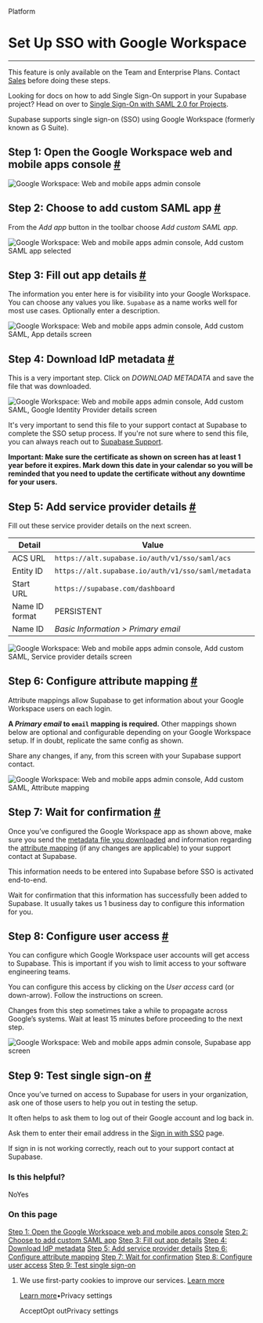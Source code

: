 Platform

# Set Up SSO with Google Workspace

* * *

This feature is only available on the Team and Enterprise Plans. Contact [Sales](https://forms.supabase.com/enterprise) before doing these steps.

Looking for docs on how to add Single Sign-On support in your Supabase project? Head on over to [Single Sign-On with SAML 2.0 for Projects](https://supabase.com/docs/guides/auth/enterprise-sso/auth-sso-saml).

Supabase supports single sign-on (SSO) using Google Workspace (formerly known as G Suite).

## Step 1: Open the Google Workspace web and mobile apps console [\#](https://supabase.com/docs/guides/platform/sso/gsuite\#google-workspace-console)

![Google Workspace: Web and mobile apps admin console](https://supabase.com/docs/img/sso-gsuite-step-01.png)

## Step 2: Choose to add custom SAML app [\#](https://supabase.com/docs/guides/platform/sso/gsuite\#add-custom-saml-app)

From the _Add app_ button in the toolbar choose _Add custom SAML app_.

![Google Workspace: Web and mobile apps admin console, Add custom SAML app selected](https://supabase.com/docs/img/sso-gsuite-step-02.png)

## Step 3: Fill out app details [\#](https://supabase.com/docs/guides/platform/sso/gsuite\#add-app-details)

The information you enter here is for visibility into your Google Workspace. You can choose any values you like. `Supabase` as a name works well for most use cases. Optionally enter a description.

![Google Workspace: Web and mobile apps admin console, Add custom SAML, App details screen](https://supabase.com/docs/img/sso-gsuite-step-03.png)

## Step 4: Download IdP metadata [\#](https://supabase.com/docs/guides/platform/sso/gsuite\#download-idp-metadata)

This is a very important step. Click on _DOWNLOAD METADATA_ and save the file that was downloaded.

![Google Workspace: Web and mobile apps admin console, Add custom SAML, Google Identity Provider details screen](https://supabase.com/docs/img/sso-gsuite-step-04.png)

It's very important to send this file to your support contact at Supabase to complete the SSO setup process. If you're not sure where to send this file, you can always reach out to [Supabase Support](https://supabase.help/).

**Important: Make sure the certificate as shown on screen has at least 1 year before it expires. Mark down this date in your calendar so you will be reminded that you need to update the certificate without any downtime for your users.**

## Step 5: Add service provider details [\#](https://supabase.com/docs/guides/platform/sso/gsuite\#add-service-provider-details)

Fill out these service provider details on the next screen.

| Detail | Value |
| --- | --- |
| ACS URL | `https://alt.supabase.io/auth/v1/sso/saml/acs` |
| Entity ID | `https://alt.supabase.io/auth/v1/sso/saml/metadata` |
| Start URL | `https://supabase.com/dashboard` |
| Name ID format | PERSISTENT |
| Name ID | _Basic Information > Primary email_ |

![Google Workspace: Web and mobile apps admin console, Add custom SAML, Service provider details screen](https://supabase.com/docs/img/sso-gsuite-step-05.png)

## Step 6: Configure attribute mapping [\#](https://supabase.com/docs/guides/platform/sso/gsuite\#configure-attribute-mapping)

Attribute mappings allow Supabase to get information about your Google Workspace users on each login.

**A _Primary email_ to `email` mapping is required.** Other mappings shown below are optional and configurable depending on your Google Workspace setup. If in doubt, replicate the same config as shown.

Share any changes, if any, from this screen with your Supabase support contact.

![Google Workspace: Web and mobile apps admin console, Add custom SAML, Attribute mapping](https://supabase.com/docs/img/sso-gsuite-step-06.png)

## Step 7: Wait for confirmation [\#](https://supabase.com/docs/guides/platform/sso/gsuite\#confirmation)

Once you’ve configured the Google Workspace app as shown above, make sure you send the [metadata file you downloaded](https://supabase.com/docs/guides/platform/sso/gsuite#download-idp-metadata) and information regarding the [attribute mapping](https://supabase.com/docs/guides/platform/sso/gsuite#configure-attribute-mappings) (if any changes are applicable) to your support contact at Supabase.

This information needs to be entered into Supabase before SSO is activated end-to-end.

Wait for confirmation that this information has successfully been added to Supabase. It usually takes us 1 business day to configure this information for you.

## Step 8: Configure user access [\#](https://supabase.com/docs/guides/platform/sso/gsuite\#configure-user-access)

You can configure which Google Workspace user accounts will get access to Supabase. This is important if you wish to limit access to your software engineering teams.

You can configure this access by clicking on the _User access_ card (or down-arrow). Follow the instructions on screen.

Changes from this step sometimes take a while to propagate across Google’s systems. Wait at least 15 minutes before proceeding to the next step.

![Google Workspace: Web and mobile apps admin console, Supabase app screen](https://supabase.com/docs/img/sso-gsuite-step-08.png)

## Step 9: Test single sign-on [\#](https://supabase.com/docs/guides/platform/sso/gsuite\#testing)

Once you’ve turned on access to Supabase for users in your organization, ask one of those users to help you out in testing the setup.

It often helps to ask them to log out of their Google account and log back in.

Ask them to enter their email address in the [Sign in with SSO](https://supabase.com/dashboard/sign-in-sso) page.

If sign in is not working correctly, reach out to your support contact at Supabase.

### Is this helpful?

NoYes

### On this page

[Step 1: Open the Google Workspace web and mobile apps console](https://supabase.com/docs/guides/platform/sso/gsuite#google-workspace-console) [Step 2: Choose to add custom SAML app](https://supabase.com/docs/guides/platform/sso/gsuite#add-custom-saml-app) [Step 3: Fill out app details](https://supabase.com/docs/guides/platform/sso/gsuite#add-app-details) [Step 4: Download IdP metadata](https://supabase.com/docs/guides/platform/sso/gsuite#download-idp-metadata) [Step 5: Add service provider details](https://supabase.com/docs/guides/platform/sso/gsuite#add-service-provider-details) [Step 6: Configure attribute mapping](https://supabase.com/docs/guides/platform/sso/gsuite#configure-attribute-mapping) [Step 7: Wait for confirmation](https://supabase.com/docs/guides/platform/sso/gsuite#confirmation) [Step 8: Configure user access](https://supabase.com/docs/guides/platform/sso/gsuite#configure-user-access) [Step 9: Test single sign-on](https://supabase.com/docs/guides/platform/sso/gsuite#testing)

1. We use first-party cookies to improve our services. [Learn more](https://supabase.com/privacy#8-cookies-and-similar-technologies-used-on-our-european-services)



   [Learn more](https://supabase.com/privacy#8-cookies-and-similar-technologies-used-on-our-european-services)•Privacy settings





   AcceptOpt outPrivacy settings